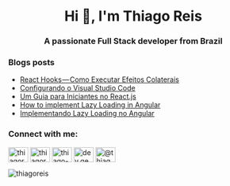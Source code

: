 <h1 align="center">Hi 👋, I'm Thiago Reis</h1>
<h3 align="center">A passionate Full Stack developer from Brazil</h3>

### Blogs posts
<!-- BLOG-POST-LIST:START -->
- [React Hooks — Como Executar Efeitos Colaterais](https://medium.com/@thiagoreisdev/react-hooks-como-executar-efeitos-colaterais-346ac45feeb9?source=rss-a7424296f7cd------2)
- [Configurando o Visual Studio Code](https://medium.com/@thiagoreisdev/configurando-o-visual-studio-code-1b262ab3084e?source=rss-a7424296f7cd------2)
- [Um Guia para Iniciantes no React.js](https://medium.com/rocketseat/um-guia-para-iniciantes-no-react-js-80e1ac357649?source=rss-a7424296f7cd------2)
- [How to implement Lazy Loading in Angular](https://medium.com/@thiagoreisdev/how-to-implement-lazy-loading-in-angular-c8dcbf165561?source=rss-a7424296f7cd------2)
- [Implementando Lazy Loading no Angular](https://medium.com/rocketseat/implementando-lazy-loading-no-angular-d8a6541c0580?source=rss-a7424296f7cd------2)
<!-- BLOG-POST-LIST:END -->

<h3 align="left">Connect with me:</h3>
<p align="left">
<a href="https://dev.to/thiagoreis" target="blank"><img align="center" src="https://raw.githubusercontent.com/rahuldkjain/github-profile-readme-generator/master/src/images/icons/Social/devto.svg" alt="thiagoreis" height="30" width="40" /></a>
<a href="https://twitter.com/thiagoreisdev" target="blank"><img align="center" src="https://raw.githubusercontent.com/rahuldkjain/github-profile-readme-generator/master/src/images/icons/Social/twitter.svg" alt="thiagoreisdev" height="30" width="40" /></a>
<a href="https://linkedin.com/in/thiago-reis-53039322" target="blank"><img align="center" src="https://raw.githubusercontent.com/rahuldkjain/github-profile-readme-generator/master/src/images/icons/Social/linked-in-alt.svg" alt="thiago-reis-53039322" height="30" width="40" /></a>
<a href="https://instagram.com/dev.gears" target="blank"><img align="center" src="https://raw.githubusercontent.com/rahuldkjain/github-profile-readme-generator/master/src/images/icons/Social/instagram.svg" alt="dev.gears" height="30" width="40" /></a>
<a href="https://medium.com/@thiagoreisdev" target="blank"><img align="center" src="https://raw.githubusercontent.com/rahuldkjain/github-profile-readme-generator/master/src/images/icons/Social/medium.svg" alt="@thiagoreisdev" height="30" width="40" /></a>
</p>



<p><img align="center" src="https://github-readme-stats.vercel.app/api/top-langs?username=thiagoreis&show_icons=true&locale=en&layout=compact&theme=monokai" alt="thiagoreis" /></p>

